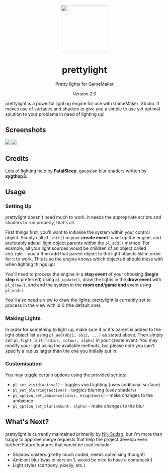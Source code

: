 <p align="center"><img width="150" src="http://i.imgur.com/R6cqqDc.png"></p>
<h1 align="center">prettylight</h1>
<p align="center">Pretty lights for GameMaker</p>

<p align="center"><i>Version 2.0</i></p>

prettylight is a powerful lighting engine for use with GameMaker: Studio. It makes use of surfaces and shaders to give you a simple to use yet optimal solution to your problems in need of lighting up!

## Screenshots

![](http://i.imgur.com/8lQR4pk.png)
![](http://i.imgur.com/820eNjo.png)

## Credits

Lots of lighting help by **FatalSleep**, gaussian blur shaders written by **xygthop3**.

## Usage

### Setting Up

prettylight doesn't need much to work. It needs the appropriate scripts and shaders to run properly, that's all.

First things first, you'll want to initialise the system within your control object. Simply call `pl_init()` in your **create event** to set up the engine, and preferably add all light object parents within the `pl_add()` method. For example, all your light sources would be children of an object called `objLight` - you'd then add that parent object to the light objects list in order for it to work. This is so the engine knows which objects it should mess with when lighting things up!

You'll need to process the engine in a **step event** of your choosing (**begin step** is preferred) using `pl_update()`, draw the lights in the **draw event** with `pl_draw()`, and end the system in the **room end**/**game end** event using `pl_end()`.

You'll also need a view to draw the lights. prettylight is currently set to process in the view with id 0 (the default one).

### Making Lights

In order for something to light up, make sure it or it's parent is added to the light object list using `pl_add(obj1, obj2, ...)` as stated above. Then simply call `pl_light_init(radius, colour, alpha)` in your create event. You may modify your light using the available methods, but please note you can't specify a radius larger than the one you initially put in.

### Customisation

You may toggle certain options using the provided scripts:

- `pl_set_vivid(active?)` - toggles vivid lighting (uses additional surface)
- `pl_set_blurring(active?)` - toggles blurring (uses shaders)
- `pl_option_set_ambience(color, brightness)` - make changes to the ambience
- `pl_option_set_blur(amount, alpha)` - make changes to the blur

## What's Next?

prettylight is currently maintained primarily by [Nik Sudan](http://github.com/niksudan), but I'm more than happy to approve merge requests that help the project develop even further! Future features that would be cool include:

- Shadow casters (pretty much coded, needs optimising though!)
- Ambient blur (was in version 1, would be nice to have a comeback!)
- Light styles (cartoony, pixelly, etc.)
